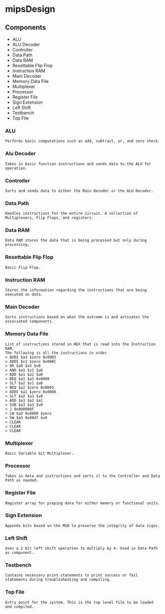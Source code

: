 # mipsDesign

## Components
* ALU
* ALU Decoder
* Controller
* Data Path
* Data RAM
* Resettable Flip Flop
* Instruction RAM
* Main Decoder
* Memory Data File
* Multiplexer
* Processor
* Register File
* Sign Extension
* Left Shift
* Testbench
* Top File

### ALU
	Performs basic computations such as add, subtract, or, and zero check.

### Alu Decoder
	Takes in basic function instructions and sends data to the ALU for operation.

### Controller
	Sorts and sends data to either the Main Decoder or the ALU Decoder.

### Data Path
	Handles instructions for the entire circuit. A collection of Multiplexers, Flip Flops, and registers. 

### Data RAM
	Data RAM stores the data that is being processed but only during processing. 

### Resettable Flip Flop
	Basic Flip Flop.

### Instruction RAM
	Stores the information regarding the instructions that are being executed on data.

### Main Decoder
	Sorts instructions based on what the outcome is and activates the associated components.

### Memory Data File
	List of instructions stored in HEX that is read into the Instruction RAM.
	The following is all the instructions in order
	> ADDI $a3 $zero 0x0003
	> ADDI $v1 $zero 0x000C
	> OR $a0 $a3 $v0
	> AND $a1 $v1 $a0
	> ADD $a1 $a1 $a0
	> BEQ $a1 $a3 0x0008
	> SLT $a2 $v1 $a0
	> BEQ $a2 $zero 0x0001
	> ADDI $a1 $zero 0x000A
	> SLT $a2 $a3 $v0
	> ADD $a3 $a2 $a1
	> SUB $a3 $a3 $v0
	> J 0x000000F
	> LW $a3 0x0000 $zero
	> SW $a3 0x0047 $v0
	> CLEAR
	> CLEAR
	> CLEAR

### Multiplexer
	Basic Variable bit Multiplexer.

### Processor
	Takes in data and instructions and sorts it to the Controller and Data Path as needed.

### Register File
	Register array for preping data for either memory or functional units.

### Sign Extension
	Appends bits based on the MSB to preserve the integrity of data signs.

### Left Shift
	Uses a 2 bit left shift operation to multiply by 4. Used in Data Path as component.

### Testbench
	Contains necessary print statements to print success or fail statements during troubleshooting and compiling.

### Top File
	Entry point for the system. This is the top level file to be loaded and compiled. 
